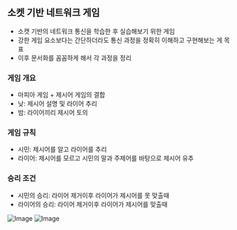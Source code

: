 ## 소켓 기반 네트워크 게임
- 소캣 기반의 네트워크 통신을 학습한 후 실습해보기 위한 게임
- 강한 게임 요소보다는 간단하더라도 통신 과정을 정확히 이해하고 구현해보는 게 목표
- 이후 문서화를 꼼꼼하게 해서 각 과정을 정리

### 게임 개요
- 마피아 게임 + 제시어 게임의 결합
- 낮: 제시어 설명 및 라이어 추리
- 밤: 라이어끼리 제시어 토의
### 게임 규칙
- 시민: 제시어를 알고 라이어를 추리
- 라이어: 제시어를 모르고 시민의 말과 주제어를 바탕으로 제시어 유추
### 승리 조건
- 시민의 승리: 라이어 제거이후 라이어가 제시어를 못 맞출때
- 라이어의 승리: 라이어 제거이후 라이어가 제시어를 맞출때


![Image](https://github.com/user-attachments/assets/a3b3bb35-cd31-4c6e-8402-870f8780ff2b)
![Image](https://github.com/user-attachments/assets/c27eb19a-5f24-4aac-be25-8e16e7237bb2)
